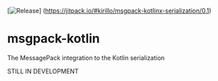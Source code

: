 [![Release](https://jitpack.io/v/User/Repo.svg)]
(https://jitpack.io/#kirillo/msgpack-kotlinx-serialization/0.1)

# msgpack-kotlin
The MessagePack integration to the Kotlin serialization

STILL IN DEVELOPMENT

